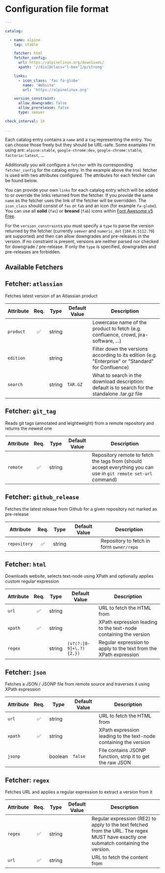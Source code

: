 # Configuration file format

```yaml
---

catalog:

  - name: alpine
    tag: stable

    fetcher: html
    fetcher_config:
      url: https://alpinelinux.org/downloads/
      xpath: '//div[@class="l-box"]/p/strong'

    links:
      - icon_class: 'fas fa-globe'
        name: 'Website'
        url: 'https://alpinelinux.org'

    version_constraint:
      allow_downgrade: false
      allow_prerelease: false
      type: semver

check_interval: 1h

...
```

Each catalog entry contains a `name` and a `tag` representing the entry. You can choose those freely but they should be URL-safe. Some examples I'm using are: `alpine:stable`, `google-chrome:dev`, `google-chrome:stable`, `factorio:latest`, …

Additionally you will configure a `fetcher` with its corresponding `fetcher_config` for the catalog entry. In the example above the `html` fetcher is used with two attributes configured. The attributes for each fetcher can be found below.

You can provide your own `links` for each catalog entry which will be added to or override the links returned from the fetcher. If you provide the same `name` as the fetcher uses the link of the fetcher will be overridden. The `icon_class` should consist of `fas` or `fab` and an icon (for example `fa-globe`). You can use all **solid** (`fas`) or **breand** (`fab`) icons within [Font Awesome v5 Free](https://fontawesome.com/v5.15/icons?d=gallery&s=brands,solid&m=free).

For the `version_constraint`s you must specify a `type` to parse the version returned by the fetcher (currently `semver` and `numeric_dot` (`104.0.5112.79`) are supported) and then can allow downgrades and pre-releases in the version. If no constraint is present, versions are neither parsed nor checked for downgrade / pre-release. If only the `type` is specified, downgrades and pre-releases are forbidden.

## Available Fetchers

## Fetcher: `atlassian`

Fetches latest version of an Atlassian product

| Attribute | Req. | Type | Default Value | Description |
| --------- | :--: | ---- | ------------- | ----------- |
| `product` | ✅ | string |  | Lowercase name of the product to fetch (e.g. confluence, crowd, jira-software, ...) |
| `edition` |  | string |  | Filter down the versions according to its edition (e.g. "Enterprise" or "Standard" for Confluence) |
| `search` |  | string | `TAR.GZ` | What to search in the download description: default is to search for the standalone .tar.gz file |

## Fetcher: `git_tag`

Reads git tags (annotated and leightweight) from a remote repository and returns the newest one

| Attribute | Req. | Type | Default Value | Description |
| --------- | :--: | ---- | ------------- | ----------- |
| `remote` | ✅ | string |  | Repository remote to fetch the tags from (should accept everything you can use in `git remote set-url` command) |

## Fetcher: `github_release`

Fetches the latest release from Github for a given repository not marked as pre-release

| Attribute | Req. | Type | Default Value | Description |
| --------- | :--: | ---- | ------------- | ----------- |
| `repository` | ✅ | string |  | Repository to fetch in form `owner/repo` |

## Fetcher: `html`

Downloads website, selects text-node using XPath and optionally applies custom regular expression

| Attribute | Req. | Type | Default Value | Description |
| --------- | :--: | ---- | ------------- | ----------- |
| `url` | ✅ | string |  | URL to fetch the HTML from |
| `xpath` | ✅ | string |  | XPath expression leading to the text-node containing the version |
| `regex` |  | string | `(v?(?:[0-9]+\.?){2,})` | Regular expression to apply to the text from the XPath expression |

## Fetcher: `json`

Fetches a JSON / JSONP file from remote source and traverses it using XPath expression

| Attribute | Req. | Type | Default Value | Description |
| --------- | :--: | ---- | ------------- | ----------- |
| `url` | ✅ | string |  | URL to fetch the HTML from |
| `xpath` | ✅ | string |  | XPath expression leading to the text-node containing the version |
| `jsonp` |  | boolean | `false` | File contains JSONP function, strip it to get the raw JSON |

## Fetcher: `regex`

Fetches URL and applies a regular expression to extract a version from it

| Attribute | Req. | Type | Default Value | Description |
| --------- | :--: | ---- | ------------- | ----------- |
| `regex` | ✅ | string |  | Regular expression (RE2) to apply to the text fetched from the URL. The regex MUST have exactly one submatch containing the version. |
| `url` | ✅ | string |  | URL to fetch the content from |



<!-- vim: set ft=markdown : -->
